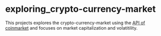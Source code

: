# exploring_crypto-currency-market

This projects explores the crypto-currency-market using the <a href="https://coinmarketcap.com">API of coinmarket</a>
and focuses on market capitalization and volatitility.
